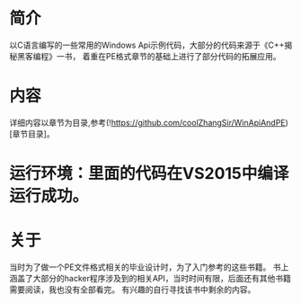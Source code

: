 # 简介
以C语言编写的一些常用的Windows Api示例代码，大部分的代码来源于《C++揭秘黑客编程》一书，
着重在PE格式章节的基础上进行了部分代码的拓展应用。

# 内容
详细内容以章节为目录,参考(!https://github.com/coolZhangSir/WinApiAndPE)[章节目录]。

# 运行环境：里面的代码在VS2015中编译运行成功。

# 关于
当时为了做一个PE文件格式相关的毕业设计时，为了入门参考的这些书籍。
书上涵盖了大部分的hacker程序涉及到的相关API，当时时间有限，后面还有其他书籍需要阅读，我也没有全部看完。
有兴趣的自行寻找该书中剩余的内容。
